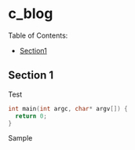 # c_blog

Table of Contents:
- [Section1](#section-1)

## Section 1

Test

```C
int main(int argc, char* argv[]) {
  return 0;
}
```

Sample
